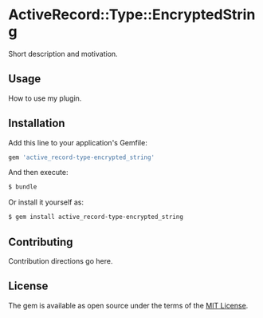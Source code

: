 # ActiveRecord::Type::EncryptedString
Short description and motivation.

## Usage
How to use my plugin.

## Installation
Add this line to your application's Gemfile:

```ruby
gem 'active_record-type-encrypted_string'
```

And then execute:
```bash
$ bundle
```

Or install it yourself as:
```bash
$ gem install active_record-type-encrypted_string
```

## Contributing
Contribution directions go here.

## License
The gem is available as open source under the terms of the [MIT License](https://opensource.org/licenses/MIT).
